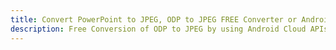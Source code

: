 ---title: Convert PowerPoint to JPEG, ODP to JPEG FREE Converter or Android SDKdescription: Free Conversion of ODP to JPEG by using Android Cloud APIs & SDKs. Also Create, Edit & Render Microsoft Word & OpenOffice documents in the Cloud.---